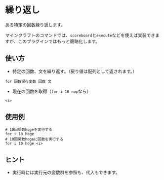# 繰り返し
ある特定の回数繰り返します。

マインクラフトのコマンドでは、`scoreboard`と`execute`などを使えば実装できますが、このプラグインではもっと簡略化します。
## 使い方
- 特定の回数、文を繰り返す。（戻り値は配列として返されます。）
```
for 回数保存変数 回数 文
```
- 現在の回数を取得（`for i 10 nop`なら）
```
<i>
```
## 使用例
```
# 10回関数hogeを実行する
for i 10 hoge
# 10回関数hogeに回数を実行する
for i 10 hoge <i>
```
## ヒント
- 実行時には実行元の変数群を参照も、代入もできます。